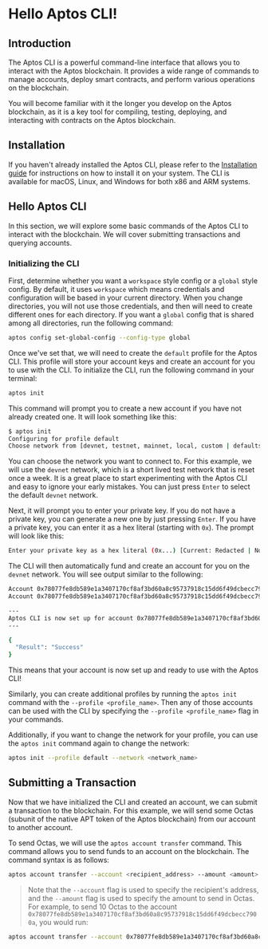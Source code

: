# Hello Aptos CLI!

## Introduction

The Aptos CLI is a powerful command-line interface that allows you to interact with the Aptos blockchain. It provides a
wide range of commands to manage accounts, deploy smart contracts, and perform various operations on the blockchain.

You will become familiar with it the longer you develop on the Aptos blockchain, as it is a key tool for compiling,
testing, deploying, and interacting with contracts on the Aptos blockchain.

## Installation

If you haven't already installed the Aptos CLI, please refer to the [Installation guide](installation.md) for
instructions on how to install it on your system. The CLI is available for macOS, Linux, and Windows for both x86 and
ARM systems.

## Hello Aptos CLI

In this section, we will explore some basic commands of the Aptos CLI to interact with the blockchain. We will cover
submitting transactions and querying accounts.

### Initializing the CLI

First, determine whether you want a `workspace` style config or a `global` style config. By default, it uses `workspace`
which means credentials and configuration will be based in your current directory. When you change directories, you will
not use those credentials, and then will need to create different ones for each directory. If you want a `global` config
that is shared among all directories, run the following command:

```sh
aptos config set-global-config --config-type global
```

Once we've set that, we will need to create the `default` profile for the Aptos CLI. This profile will store your
account keys and create an account for you to use with the CLI. To initialize the CLI, run the following command in your
terminal:

```sh
aptos init
```

This command will prompt you to create a new account if you have not already created one. It will look something like
this:

```sh
$ aptos init
Configuring for profile default
Choose network from [devnet, testnet, mainnet, local, custom | defaults to devnet]
```

You can choose the network you want to connect to. For this example, we will use the `devnet` network, which is a short
lived test network that is reset once a week. It is a great place to start experimenting with the Aptos CLI and easy to
ignore your early mistakes. You can just press `Enter` to select the default `devnet` network.

Next, it will prompt you to enter your private key. If you do not have a private key, you can generate a new one by just
pressing `Enter`. If you have a private key, you can enter it as a hex literal (starting with `0x`). The prompt will
look like this:

```sh
Enter your private key as a hex literal (0x...) [Current: Redacted | No input: Generate new key (or keep one if present)]
```

The CLI will then automatically fund and create an account for you on the `devnet` network. You will see output similar
to the following:

```sh
Account 0x78077fe8db589e1a3407170cf8af3bd60a8c95737918c15dd6f49dcbecc7900a is not funded, funding it with 100000000 Octas
Account 0x78077fe8db589e1a3407170cf8af3bd60a8c95737918c15dd6f49dcbecc7900a funded successfully

---
Aptos CLI is now set up for account 0x78077fe8db589e1a3407170cf8af3bd60a8c95737918c15dd6f49dcbecc7900a as profile default!
---

{
  "Result": "Success"
}
```

This means that your account is now set up and ready to use with the Aptos CLI!

Similarly, you can create additional profiles by running the `aptos init` command with the `--profile <profile_name>`.
Then any of those accounts can be used with the CLI by specifying the `--profile <profile_name>` flag in your commands.

Additionally, if you want to change the network for your profile, you can use the `aptos init` command again to change
the network:

```sh
aptos init --profile default --network <network_name>
```

## Submitting a Transaction

Now that we have initialized the CLI and created an account, we can submit a transaction to the blockchain. For this
example, we will send some Octas (subunit of the native APT token of the Aptos blockchain) from our account to another
account.

To send Octas, we will use the `aptos account transfer` command. This command allows you to send funds to an account
on the blockchain. The command syntax is as follows:

```sh
aptos account transfer --account <recipient_address> --amount <amount>
```

> Note that the `--account` flag is used to specify the recipient's address, and the `--amount` flag is used to specify
> the amount to send in Octas. For example, to send 10 Octas to the account
> `0x78077fe8db589e1a3407170cf8af3bd60a8c95737918c15dd6f49dcbecc7900a`, you would run:

```sh
aptos account transfer --account 0x78077fe8db589e1a3407170cf8af3bd60a8c95737918c15dd6f49dcbecc7900a --amount 10
```